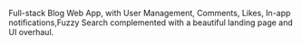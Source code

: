 Full-stack Blog Web App, with User Management, Comments, Likes, In-app notifications,Fuzzy Search complemented with a beautiful landing page and UI overhaul.
